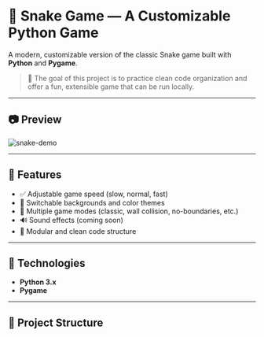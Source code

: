 # 🐍 Snake Game — A Customizable Python Game

A modern, customizable version of the classic Snake game built with **Python** and **Pygame**.

> 🎯 The goal of this project is to practice clean code organization and offer a fun, extensible game that can be run locally.

---

## 📷 Preview

![snake-demo](assets/snake-demo.gif)

---

## 🚀 Features

- ✅ Adjustable game speed (slow, normal, fast)
- 🎨 Switchable backgrounds and color themes
- 🧱 Multiple game modes (classic, wall collision, no-boundaries, etc.)
- 🔊 Sound effects (coming soon)
- 🔧 Modular and clean code structure

---

## 🧪 Technologies

- **Python 3.x**
- **Pygame**

---

## 📁 Project Structure

